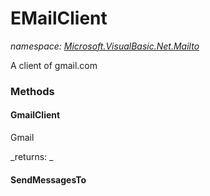 ﻿
# EMailClient
_namespace: [Microsoft.VisualBasic.Net.Mailto](N-Microsoft.VisualBasic.Net.Mailto.md)_

A client of gmail.com

### Methods

#### GmailClient
Gmail

_returns: _
#### SendMessagesTo




